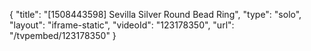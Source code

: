 {
    "title": "[1508443598] Sevilla Silver Round Bead Ring",
    "type": "solo",
    "layout": "iframe-static",
    "videoId": "123178350",
    "url": "\/tvpembed\/123178350"
}